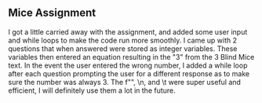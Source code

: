 ## Mice Assignment

I got a little carried away with the assignment, and added some user input and while loops to make the code run more smoothly. I came up with 2 questions that when answered were stored as integer variables. These variables then entered an equation resulting in the "3" from the 3 Blind Mice text. In the event the user entered the wrong number, I added a while loop after each question prompting the user for a different response as to make sure the number was always 3. The f"", \n, and \t were super useful and efficient, I will definitely use them a lot in the future.
